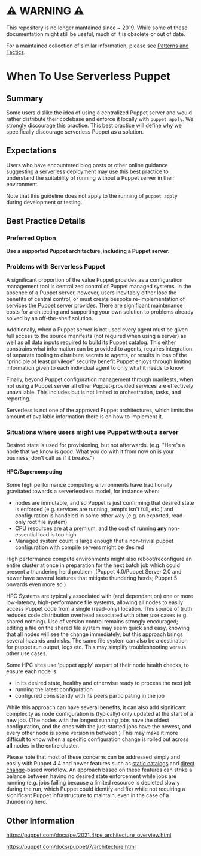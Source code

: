 # ⚠ WARNING ⚠

This repository is no longer mantained since ~ 2019. While some of these documentation might still be useful, much of it is obsolete or out of date.

For a maintained collection of similar information, please see [Patterns and Tactics](https://puppet.com/docs/patterns-and-tactics).
# When To Use Serverless Puppet

## Summary

Some users dislike the idea of using a centralized Puppet server and would rather distribute their codebase and enforce it locally with `puppet apply`. We strongly discourage this practice. This best practice will define why we specifically discourage serverless Puppet as a solution.

## Expectations

Users who have encountered blog posts or other online guidance suggesting a serverless deployment may use this best practice to understand the suitability of running without a Puppet server in their environment.

Note that this guideline does not apply to the running of `puppet apply` during development or testing.

## Best Practice Details

### Preferred Option

**Use a supported Puppet architecture, including a Puppet server.**

### Problems with Serverless Puppet

A significant proportion of the value Puppet provides as a configuration management tool is centralized control of Puppet managed systems. In the absence of a Puppet server, however, users inevitably either lose the benefits of central control, or must create bespoke re-implementation of services the Puppet server provides. There are significant maintenance costs for architecting and supporting your own solution to problems already solved by an off-the-shelf solution.

Additionally, when a Puppet server is not used every agent must be given full access to the source manifests (not required when using a server) as well as all data inputs required to build its Puppet catalog. This either constrains what information can be provided to agents, requires integration of separate tooling to distribute secrets to agents, or results in loss of the “principle of least privilege” security benefit Puppet enjoys through limiting information given to each individual agent to only what it needs to know.

Finally, beyond Puppet configuration management through manifests, when not using a Puppet server all other Puppet-provided services are effectively unavailable. This includes but is not limited to orchestration, tasks, and reporting.

Serverless is not one of the approved Puppet architectures, which limits the amount of available information there is on how to implement it.

### Situations where users might use Puppet without a server

Desired state is used for provisioning, but not afterwards. (e.g. "Here's a node that we know is good. What you do with it from now on is your business; don't call us if it breaks.")

#### HPC/Supercomputing

Some high performance computing environments have traditionally gravitated towards a serverlessless model, for instance when:
* nodes are immutable, and so Puppet is just confirming that desired state is enforced (e.g. services are running, tempfs isn't full, etc.) and configuration is handeled in some other way (e.g. an exported, read-only root file system) 
* CPU resources are at a premium, and the cost of running **any** non-essential load is too high
* Managed system count is large enough that a non-trivial puppet configuration with compile servers might be desired

High performance compute environments might also reboot/reconfigure an entire cluster at once in preparation for the next batch job which could present a thundering herd problem. (Puppet 4.0/Puppet Server 2.0 and newer have several features that mitigate thundering herds; Puppet 5 onwards even more so.)

HPC Systems are typically associated with (and dependant on) one or more low-latency, high-performance file systems, allowing all nodes to easily access Puppet code from a single (read-only) location. This source of truth reduces code distribution overhead associated with other use cases (e.g. shared nothing). Use of version control remains strongly encouraged; editing a file on the shared file system may seem quick and easy, knowing that all nodes will see the change immediately, but this approach brings several hazards and risks. The same file system can also be a destination for puppet run output, logs etc. This may simplify troubleshooting versus other use cases.

Some HPC sites use 'puppet apply' as part of their node health checks, to ensure each node is:
* in its desired state, healthy and otherwise ready to process the next job
* running the latest configuration
* configured consistently with its peers participating in the job

While this approach can have several benefits, it can also add significant complexity as node configuration is (typically) only updated at the start of a new job. (The nodes with the longest running jobs have the oldest configuration, and the ones with the just-started jobs have the newest, and every other node is some version in between.) This may make it more difficult to know when a specific configuration change is rolled out across **all** nodes in the entire cluster.

Please note that most of these concerns can be addressed simply and easily with Puppet 4.4 and newer features such as [static catalogs](https://puppet.com/docs/pe/2021.2/static_catalogs.html) and [direct change](https://puppet.com/docs/pe/2019.0/direct_puppet_a_workflow_for_controlling_change.html)-based workflow. An approach based on these features can strike a balance between having no desired state enforcement while jobs are running (e.g. jobs failing because a limited resource is depleted slowly during the run, which Puppet could identify and fix) while not requiring a significant Puppet infrastructure to maintain, even in the case of a thundering herd.

## Other Information

https://puppet.com/docs/pe/2021.4/pe_architecture_overview.html

https://puppet.com/docs/puppet/7/architecture.html
